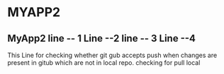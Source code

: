 # MYAPP2
MyApp2
line -- 1
Line --2 
line -- 3
Line  --4
-----------------
This Line for checking whether git gub accepts push when changes are present in gitub which are not in local repo.
checking for pull local
